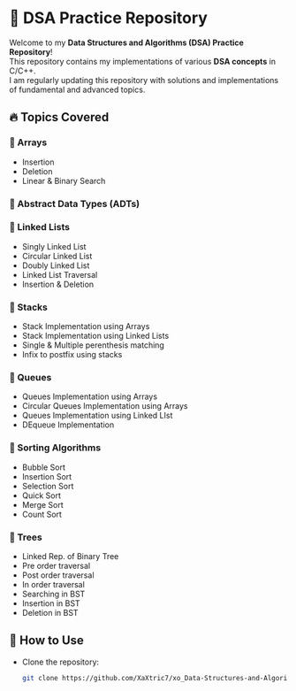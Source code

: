 # 🚀 DSA Practice Repository

Welcome to my **Data Structures and Algorithms (DSA) Practice Repository**!  
This repository contains my implementations of various **DSA concepts** in C/C++.  
I am regularly updating this repository with solutions and implementations of fundamental and advanced topics.

## 🔥 Topics Covered

### 📌 Arrays

- Insertion
- Deletion
- Linear & Binary Search

### 📌 Abstract Data Types (ADTs)

### 📌 Linked Lists

- Singly Linked List
- Circular Linked List
- Doubly Linked List
- Linked List Traversal
- Insertion & Deletion

### 📌 Stacks

- Stack Implementation using Arrays
- Stack Implementation using Linked Lists
- Single & Multiple perenthesis matching
- Infix to postfix using stacks

### 📌 Queues

- Queues Implementation using Arrays
- Circular Queues Implementation using Arrays
- Queues Implementation using Linked LIst
- DEqueue Implementation

### 📌 Sorting Algorithms

- Bubble Sort
- Insertion Sort
- Selection Sort
- Quick Sort
- Merge Sort
- Count Sort

### 📌 Trees

- Linked Rep. of Binary Tree
- Pre order traversal
- Post order traversal
- In order traversal
- Searching in BST
- Insertion in BST
- Deletion in BST

## 📜 How to Use

- Clone the repository:
  ```sh
  git clone https://github.com/XaXtric7/xo_Data-Structures-and-Algorithms.git
  ```
